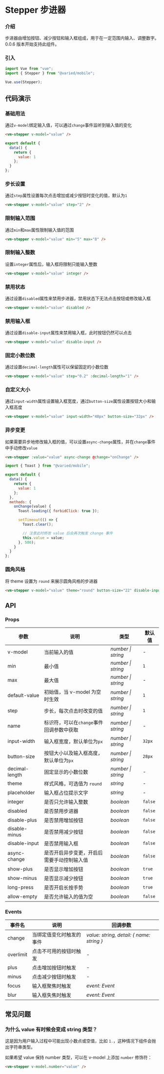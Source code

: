 # Stepper 步进器

### 介绍

步进器由增加按钮、减少按钮和输入框组成，用于在一定范围内输入、调整数字。0.0.6 版本开始支持此组件。

### 引入

```js
import Vue from "vue";
import { Stepper } from "@varied/mobile";

Vue.use(Stepper);
```

## 代码演示

### 基础用法

通过`v-model`绑定输入值，可以通过`change`事件监听到输入值的变化

```html
<vm-stepper v-model="value" />
```

```js
export default {
  data() {
    return {
      value: 1
    };
  }
};
```

### 步长设置

通过`step`属性设置每次点击增加或减少按钮时变化的值，默认为`1`

```html
<vm-stepper v-model="value" step="2" />
```

### 限制输入范围

通过`min`和`max`属性限制输入值的范围

```html
<vm-stepper v-model="value" min="5" max="8" />
```

### 限制输入整数

设置`integer`属性后，输入框将限制只能输入整数

```html
<vm-stepper v-model="value" integer />
```

### 禁用状态

通过设置`disabled`属性来禁用步进器，禁用状态下无法点击按钮或修改输入框

```html
<vm-stepper v-model="value" disabled />
```

### 禁用输入框

通过设置`disable-input`属性来禁用输入框，此时按钮仍然可以点击

```html
<vm-stepper v-model="value" disable-input />
```

### 固定小数位数

通过设置`decimal-length`属性可以保留固定的小数位数

```html
<vm-stepper v-model="value" step="0.2" :decimal-length="1" />
```

### 自定义大小

通过`input-width`属性设置输入框宽度，通过`button-size`属性设置按钮大小和输入框高度

```html
<vm-stepper v-model="value" input-width="40px" button-size="32px" />
```

### 异步变更

如果需要异步地修改输入框的值，可以设置`async-change`属性，并在`change`事件中手动修改`value`

```html
<vm-stepper :value="value" async-change @change="onChange" />
```

```js
import { Toast } from "@varied/mobile";

export default {
  data() {
    return {
      value: 1
    };
  },
  methods: {
    onChange(value) {
      Toast.loading({ forbidClick: true });

      setTimeout(() => {
        Toast.clear();

        // 注意此时修改 value 后会再次触发 change 事件
        this.value = value;
      }, 500);
    }
  }
};
```

### 圆角风格

将 theme 设置为 `round` 来展示圆角风格的步进器

```html
<vm-stepper v-model="value" theme="round" button-size="22" disable-input />
```

## API

### Props

| 参数           | 说明                                       | 类型               | 默认值  |
| -------------- | ------------------------------------------ | ------------------ | ------- |
| v-model        | 当前输入的值                               | _number \| string_ | -       |
| min            | 最小值                                     | _number \| string_ | `1`     |
| max            | 最大值                                     | _number \| string_ | -       |
| default-value  | 初始值，当 v-model 为空时生效              | _number \| string_ | `1`     |
| step           | 步长，每次点击时改变的值                   | _number \| string_ | `1`     |
| name           | 标识符，可以在`change`事件回调参数中获取   | _number \| string_ | -       |
| input-width    | 输入框宽度，默认单位为`px`                 | _number \| string_ | `32px`  |
| button-size    | 按钮大小以及输入框高度，默认单位为`px`     | _number \| string_ | `28px`  |
| decimal-length | 固定显示的小数位数                         | _number \| string_ | -       |
| theme          | 样式风格，可选值为 `round`                 | _string_           | -       |
| placeholder    | 输入框占位提示文字                         | _string_           | -       |
| integer        | 是否只允许输入整数                         | _boolean_          | `false` |
| disabled       | 是否禁用步进器                             | _boolean_          | `false` |
| disable-plus   | 是否禁用增加按钮                           | _boolean_          | `false` |
| disable-minus  | 是否禁用减少按钮                           | _boolean_          | `false` |
| disable-input  | 是否禁用输入框                             | _boolean_          | `false` |
| async-change   | 是否开启异步变更，开启后需要手动控制输入值 | _boolean_          | `false` |
| show-plus      | 是否显示增加按钮                           | _boolean_          | `true`  |
| show-minus     | 是否显示减少按钮                           | _boolean_          | `true`  |
| long-press     | 是否开启长按手势                           | _boolean_          | `true`  |
| allow-empty    | 是否允许输入的值为空                       | _boolean_          | `false` |

### Events

| 事件名    | 说明                     | 回调参数                                  |
| --------- | ------------------------ | ----------------------------------------- |
| change    | 当绑定值变化时触发的事件 | _value: string, detail: { name: string }_ |
| overlimit | 点击不可用的按钮时触发   | -                                         |
| plus      | 点击增加按钮时触发       | -                                         |
| minus     | 点击减少按钮时触发       | -                                         |
| focus     | 输入框聚焦时触发         | _event: Event_                            |
| blur      | 输入框失焦时触发         | _event: Event_                            |

## 常见问题

### 为什么 value 有时候会变成 string 类型？

这是因为用户输入过程中可能出现小数点或空值，比如 `1.`，这种情况下组件会抛出字符串类型。

如果希望 value 保持 number 类型，可以在 v-model 上添加 `number` 修饰符：

```html
<vm-stepper v-model.number="value" />
```
